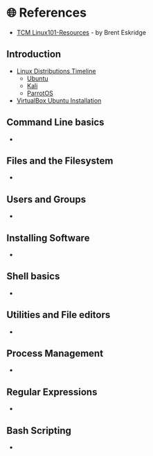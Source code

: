 # 🌐 References

* [TCM Linux101-Resources](https://github.com/beskridge/Linux101-Resources) - by Brent Eskridge 

## Introduction

* [Linux Distributions Timeline](https://upload.wikimedia.org/wikipedia/commons/1/1b/Linux_Distribution_Timeline.svg)
  * [Ubuntu](https://ubuntu.com/)
  * [Kali](https://www.kali.org/)
  * [ParrotOS](https://www.parrotsec.org/)
* [VirtualBox Ubuntu Installation](https://ubuntu.com/tutorials/how-to-run-ubuntu-desktop-on-a-virtual-machine-using-virtualbox#1-overview)

## Command Line basics

- 

## Files and the Filesystem

- 

## Users and Groups

- 

## Installing Software

- 

## Shell basics

- 

## Utilities and File editors

- 

## Process Management

- 

## Regular Expressions

- 

## Bash Scripting

- 
